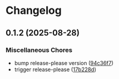 # Changelog

## 0.1.2 (2025-08-28)


### Miscellaneous Chores

* bump release-please version ([94c36f7](https://github.com/adamtuft/cargo-fetch-source/commit/94c36f77c2ace33ba88ad1f42251e54e0f3309da))
* trigger release-please ([17b228d](https://github.com/adamtuft/cargo-fetch-source/commit/17b228d7fdf67e41a2b2e9401fb8022d7554993e))
